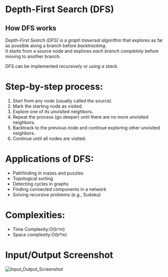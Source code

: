 # Depth-First Search (DFS)

##  How DFS works

*Depth-First Search (DFS)* is a *graph traversal algorithm* that explores as far as possible along a branch before *backtracking*.  
It starts from a source node and explores *each branch completely* before moving to another branch.

DFS can be implemented *recursively* or *using a stack*.

# Step-by-step process:

1. Start from any node (usually called the source).
2. Mark the starting node as visited.
3. Explore one of its unvisited neighbors.
4. Repeat the process (go deeper) until there are no more unvisited neighbors.
5. Backtrack to the previous node and continue exploring other unvisited neighbors.
6. Continue until all nodes are visited.

# Applications of DFS:

- Pathfinding in mazes and puzzles
- Topological sorting
- Detecting cycles in graphs
- Finding connected components in a network
- Solving recursive problems (e.g., Sudoku)

# Complexities:
- Time Complexity:O(b^m)
- Space complexity:O(b*m)

# Input/Output Screenshot
![ Input_Output_Screenshot](screenshot.png)
